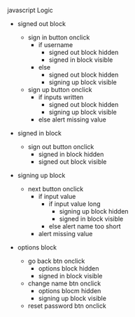 javascript Logic

- signed out block
    - sign in button onclick
        - if username
            - signed out block hidden
            - signed in block visible
        - else 
            - signed out block hidden
            - signing up block visible
    - sign up button onclick 
        - if inputs written
            - signed out block hidden
            - signing up block visible
        - else alert missing value 

- signed in block
    - sign out button onclick
        - signed in block hidden
        - signed out block visible

- signing up block
    - next button onclick
        - if input value
            - if input value long
                - signing up block hidden
                - signed in block visible
            - else alert name too short
        - alert missing value

- options block
    - go back btn onclick
        - options block hidden
        - signed in block visible
    - change name btn onclick
        - options blocm hidden
        - signing up block visible
    - reset password btn onclick